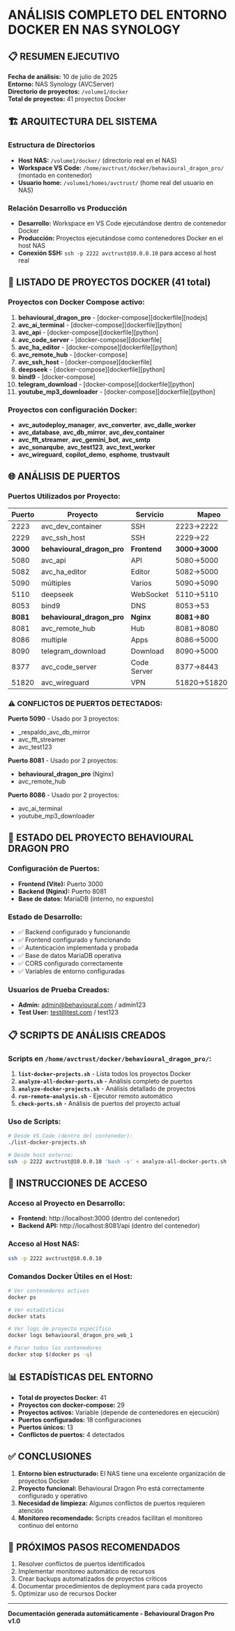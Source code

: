 # ANÁLISIS COMPLETO DEL ENTORNO DOCKER EN NAS SYNOLOGY

## 📋 RESUMEN EJECUTIVO

**Fecha de análisis:** 10 de julio de 2025  
**Entorno:** NAS Synology (AVCServer)  
**Directorio de proyectos:** `/volume1/docker`  
**Total de proyectos:** 41 proyectos Docker  

## 🏗️ ARQUITECTURA DEL SISTEMA

### Estructura de Directorios
- **Host NAS:** `/volume1/docker/` (directorio real en el NAS)
- **Workspace VS Code:** `/home/avctrust/docker/behavioural_dragon_pro/` (montado en contenedor)
- **Usuario home:** `/volume1/homes/avctrust/` (home real del usuario en NAS)

### Relación Desarrollo vs Producción
- **Desarrollo:** Workspace en VS Code ejecutándose dentro de contenedor Docker
- **Producción:** Proyectos ejecutándose como contenedores Docker en el host NAS
- **Conexión SSH:** `ssh -p 2222 avctrust@10.0.0.10` para acceso al host real

## 📂 LISTADO DE PROYECTOS DOCKER (41 total)

### Proyectos con Docker Compose activo:
1. **behavioural_dragon_pro** - [docker-compose][dockerfile][nodejs]
2. **avc_ai_terminal** - [docker-compose][dockerfile][python]
3. **avc_api** - [docker-compose][dockerfile][python] 
4. **avc_code_server** - [docker-compose][dockerfile]
5. **avc_ha_editor** - [docker-compose][dockerfile][python]
6. **avc_remote_hub** - [docker-compose]
7. **avc_ssh_host** - [docker-compose][dockerfile]
8. **deepseek** - [docker-compose][dockerfile][python]
9. **bind9** - [docker-compose]
10. **telegram_download** - [docker-compose][dockerfile][python]
11. **youtube_mp3_downloader** - [docker-compose][dockerfile][python]

### Proyectos con configuración Docker:
- **avc_autodeploy_manager**, **avc_converter**, **avc_dalle_worker**
- **avc_database**, **avc_db_mirror**, **avc_dev_container**
- **avc_fft_streamer**, **avc_gemini_bot**, **avc_smtp**
- **avc_sonarqube**, **avc_test123**, **avc_text_worker**
- **avc_wireguard**, **copilot_demo**, **esphome**, **trustvault**

## 🌐 ANÁLISIS DE PUERTOS

### Puertos Utilizados por Proyecto:
| Puerto | Proyecto | Servicio | Mapeo |
|--------|----------|----------|-------|
| 2223 | avc_dev_container | SSH | 2223→2222 |
| 2229 | avc_ssh_host | SSH | 2229→22 |
| **3000** | **behavioural_dragon_pro** | **Frontend** | **3000→3000** |
| 5080 | avc_api | API | 5080→5000 |
| 5082 | avc_ha_editor | Editor | 5082→5000 |
| 5090 | múltiples | Varios | 5090→5090 |
| 5110 | deepseek | WebSocket | 5110→5110 |
| 8053 | bind9 | DNS | 8053→53 |
| **8081** | **behavioural_dragon_pro** | **Nginx** | **8081→80** |
| 8081 | avc_remote_hub | Hub | 8081→8080 |
| 8086 | multiple | Apps | 8086→5000 |
| 8090 | telegram_download | Download | 8090→5000 |
| 8377 | avc_code_server | Code Server | 8377→8443 |
| 51820 | avc_wireguard | VPN | 51820→51820/udp |

### ⚠️ CONFLICTOS DE PUERTOS DETECTADOS:

**Puerto 5090** - Usado por 3 proyectos:
- _respaldo_avc_db_mirror
- avc_fft_streamer  
- avc_test123

**Puerto 8081** - Usado por 2 proyectos:
- **behavioural_dragon_pro** (Nginx)
- avc_remote_hub

**Puerto 8086** - Usado por 2 proyectos:
- avc_ai_terminal
- youtube_mp3_downloader

## 🔧 ESTADO DEL PROYECTO BEHAVIOURAL DRAGON PRO

### Configuración de Puertos:
- **Frontend (Vite):** Puerto 3000
- **Backend (Nginx):** Puerto 8081
- **Base de datos:** MariaDB (interno, no expuesto)

### Estado de Desarrollo:
- ✅ Backend configurado y funcionando
- ✅ Frontend configurado y funcionando  
- ✅ Autenticación implementada y probada
- ✅ Base de datos MariaDB operativa
- ✅ CORS configurado correctamente
- ✅ Variables de entorno configuradas

### Usuarios de Prueba Creados:
- **Admin:** admin@behavioural.com / admin123
- **Test User:** test@test.com / test123

## 📋 SCRIPTS DE ANÁLISIS CREADOS

### Scripts en `/home/avctrust/docker/behavioural_dragon_pro/`:
1. **`list-docker-projects.sh`** - Lista todos los proyectos Docker
2. **`analyze-all-docker-ports.sh`** - Análisis completo de puertos
3. **`analyze-docker-projects.sh`** - Análisis detallado de proyectos
4. **`run-remote-analysis.sh`** - Ejecutor remoto automático
5. **`check-ports.sh`** - Análisis de puertos del proyecto actual

### Uso de Scripts:
```bash
# Desde VS Code (dentro del contenedor):
./list-docker-projects.sh

# Desde host externo:
ssh -p 2222 avctrust@10.0.0.10 'bash -s' < analyze-all-docker-ports.sh
```

## 🚀 INSTRUCCIONES DE ACCESO

### Acceso al Proyecto en Desarrollo:
- **Frontend:** http://localhost:3000 (dentro del contenedor)
- **Backend API:** http://localhost:8081/api (dentro del contenedor)

### Acceso al Host NAS:
```bash
ssh -p 2222 avctrust@10.0.0.10
```

### Comandos Docker Útiles en el Host:
```bash
# Ver contenedores activos
docker ps

# Ver estadísticas
docker stats

# Ver logs de proyecto específico
docker logs behavioural_dragon_pro_web_1

# Parar todos los contenedores
docker stop $(docker ps -q)
```

## 📊 ESTADÍSTICAS DEL ENTORNO

- **Total de proyectos Docker:** 41
- **Proyectos con docker-compose:** 29
- **Proyectos activos:** Variable (depende de contenedores en ejecución)
- **Puertos configurados:** 18 configuraciones
- **Puertos únicos:** 13
- **Conflictos de puertos:** 4 detectados

## ✅ CONCLUSIONES

1. **Entorno bien estructurado:** El NAS tiene una excelente organización de proyectos Docker
2. **Proyecto funcional:** Behavioural Dragon Pro está correctamente configurado y operativo
3. **Necesidad de limpieza:** Algunos conflictos de puertos requieren atención
4. **Monitoreo recomendado:** Scripts creados facilitan el monitoreo continuo del entorno

## 🔄 PRÓXIMOS PASOS RECOMENDADOS

1. Resolver conflictos de puertos identificados
2. Implementar monitoreo automático de recursos
3. Crear backups automatizados de proyectos críticos
4. Documentar procedimientos de deployment para cada proyecto
5. Optimizar uso de recursos Docker

---
**Documentación generada automáticamente - Behavioural Dragon Pro v1.0**
